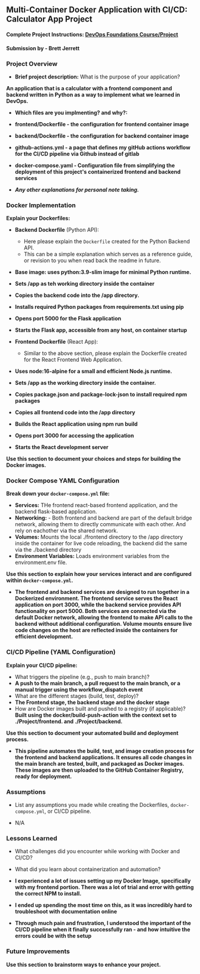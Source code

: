 ## Multi-Container Docker Application with CI/CD: Calculator App Project

#### Complete Project Instructions: [DevOps Foundations Course/Project](https://github.com/shiftkey-labs/DevOps-Foundations-Course/tree/master/Project)

#### Submission by - **Brett Jerrett**
### Project Overview

- **Brief project description:** What is the purpose of your application?

**An application that is a calculator with a frontend component and backend written in Python as a way to implement what we learned in DevOps.**


- **Which files are you implmenting? and why?:**

- **frontend/Dockerfile - the configuration for frontend container image**
- **backend/Dockerfile - the configuration for backend container image**
- **github-actions.yml - a page that defines my gitHub actions workflow for the CI/CD pipeline via Github instead of gitlab**
- **docker-compose.yaml - Configuration file from simplifying the deployment of this project's containerized frontend and backend services**


- _**Any other explanations for personal note taking.**_

<!-- Include explanation here -->
<!-- Include explanation here -->
<!-- Include explanation here -->
<!-- NOTE: It is not compulsory to include detailed explanations, writing succint concise points would also sufice. Make sure maintain readability and clarity. -->


### Docker Implementation

**Explain your Dockerfiles:**

- **Backend Dockerfile** (Python API):
    - Here please explain the `Dockerfile` created for the Python Backend API. 
    - This can be a simple explanation which serves as a reference guide, or revision to you when read back the readme in future. 

- **Base image: uses python:3.9-slim image for minimal Python runtime.**
- **Sets /app as teh working directory inside the container**
- **Copies the backend code into the /app directory.**
- **Installs required Python packages from requirements.txt using pip**
- **Opens port 5000 for the Flask application**
- **Starts the Flask app, accessible from any host, on container startup**

- **Frontend Dockerfile** (React App):
    - Similar to the above section, please explain the Dockerfile created for the React Frontend Web Application. 

- **Uses node:16-alpine for a small and efficient Node.js runtime.**
- **Sets /app as the working directory inside the container.**
- **Copies package.json and package-lock-json to install required npm packages**
- **Copies all frontend code into the /app directory**
- **Builds the React application using npm run build**
- **Opens port 3000 for accessing the application**
- **Starts the React development server**

**Use this section to document your choices and steps for building the Docker images.**


### Docker Compose YAML Configuration

**Break down your `docker-compose.yml` file:**

- **Services:** THe frontend react-based frontend application, and the backend flask-based application.
- **Networking:** - Both frontend and backend are part of the default bridge network, allowing them to directly communicate with each other. And rely on eachother via the shared network.
- **Volumes:** Mounts the local ./frontend directory to the /app directory inside the container for live code reloading, the backend did the same via the ./backend directory
- **Environment Variables:** Loads environment variables from the environment.env file.

**Use this section to explain how your services interact and are configured within `docker-compose.yml`.**

- **The frontend and backend services are designed to run together in a Dockerized environment. The frontend service serves the React application on port 3000, while the backend service provides API functionality on port 5000. Both services are connected via the default Docker network, allowing the frontend to make API calls to the backend without additional configuration. Volume mounts ensure live code changes on the host are reflected inside the containers for efficient development.**
<!-- NOTE: It is not compulsory to include detailed explanations, writing succint concise points would also sufice. Make sure maintain readability and clarity. -->


### CI/CD Pipeline (YAML Configuration)

**Explain your CI/CD pipeline:**

- What triggers the pipeline (e.g., push to main branch)? 
- **A push to the main branch, a pull request to the main branch, or a manual trigger using the workflow_dispatch event**
- What are the different stages (build, test, deploy)?
- **The Frontend stage, the backend stage and the docker stage**
- How are Docker images built and pushed to a registry (if applicable)?
**Built using the docker/build-push-action with the context set to ./Project/frontend. and ./Project/backend.**

**Use this section to document your automated build and deployment process.**

- **This pipeline automates the build, test, and image creation process for the frontend and backend applications. It ensures all code changes in the main branch are tested, built, and packaged as Docker images. These images are then uploaded to the GitHub Container Registry, ready for deployment.**
<!-- NOTE: It is not compulsory to include detailed explanations, writing succint concise points would also sufice. Make sure maintain readability and clarity. -->

### Assumptions

- List any assumptions you made while creating the Dockerfiles, `docker-compose.yml`, or CI/CD pipeline. 

- N/A


### Lessons Learned

- What challenges did you encounter while working with Docker and CI/CD?
- What did you learn about containerization and automation?

- **I experienced a lot of issues setting up my Docker Image, specifically with my frontend portion. There was a lot of trial and error with getting the correct NPM to install.**
- **I ended up spending the most time on this, as it was incredibly hard to troubleshoot with documentation online**
- **Through much pain and frustration, I understood the important of the CI/CD pipeline when it finally successfully ran - and how intuitive the errors could be with the setup**


### Future Improvements


**Use this section to brainstorm ways to enhance your project.**






<!-- BEST OF LUCK! -->
